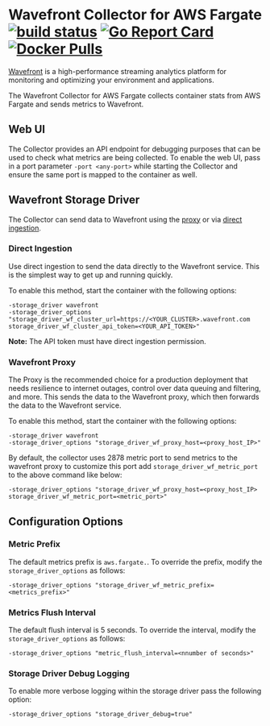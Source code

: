 # Wavefront Collector for AWS Fargate [![build status][ci-img]][ci] [![Go Report Card][go-report-img]][go-report] [![Docker Pulls][docker-pull-img]][docker-img]

[Wavefront](https://docs.wavefront.com) is a high-performance streaming analytics platform for monitoring and optimizing your environment and applications.

The Wavefront Collector for AWS Fargate collects container stats from AWS Fargate and sends metrics to Wavefront.

## Web UI
The Collector provides an API endpoint for debugging purposes that can be used to check what metrics are being collected. To enable the web UI, pass in a port parameter `-port <any-port>` while starting the Collector and ensure the same port is mapped to the container as well.

## Wavefront Storage Driver
The Collector can send data to Wavefront using the [proxy](https://docs.wavefront.com/proxies.html) or via [direct ingestion](https://docs.wavefront.com/direct_ingestion.html).

### Direct Ingestion
Use direct ingestion to send the data directly to the Wavefront service. This is the simplest way to get up and running quickly.

To enable this method, start the container with the following options:
```
-storage_driver wavefront
-storage_driver_options "storage_driver_wf_cluster_url=https://<YOUR_CLUSTER>.wavefront.com storage_driver_wf_cluster_api_token=<YOUR_API_TOKEN>"
```

**Note:** The API token must have direct ingestion permission.

### Wavefront Proxy
The Proxy is the recommended choice for a production deployment that needs resilience to internet outages, control over data queuing and filtering, and more.
This sends the data to the Wavefront proxy, which then forwards the data to the Wavefront service.

To enable this method, start the container with the following options:
```
-storage_driver wavefront
-storage_driver_options "storage_driver_wf_proxy_host=<proxy_host_IP>"
```
By default, the collector uses 2878 metric port to send metrics to the wavefront proxy to customize this port add 
`storage_driver_wf_metric_port` to the above command like below:
```
-storage_driver_options "storage_driver_wf_proxy_host=<proxy_host_IP> storage_driver_wf_metric_port=<metric_port>"
```

## Configuration Options
### Metric Prefix
The default metrics prefix is `aws.fargate.`. To override the prefix, modify the `storage_driver_options` as follows:
```
-storage_driver_options "storage_driver_wf_metric_prefix=<metrics_prefix>"
```

### Metrics Flush Interval
The default flush interval is 5 seconds. To override the interval, modify the `storage_driver_options` as follows:
```
-storage_driver_options "metric_flush_interval=<nnumber of seconds>"
```

### Storage Driver Debug Logging
To enable more verbose logging within the storage driver pass the following option:
```
-storage_driver_options "storage_driver_debug=true"
```

[ci-img]: https://travis-ci.com/wavefrontHQ/wavefront-fargate-collector.svg?branch=master
[ci]: https://travis-ci.com/wavefrontHQ/wavefront-fargate-collector
[go-report-img]: https://goreportcard.com/badge/github.com/wavefronthq/wavefront-fargate-collector
[go-report]: https://goreportcard.com/report/github.com/wavefronthq/wavefront-fargate-collector
[docker-pull-img]: https://img.shields.io/docker/pulls/wavefronthq/wavefront-fargate-collector.svg?logo=docker
[docker-img]: https://hub.docker.com/r/wavefronthq/wavefront-fargate-collector/
